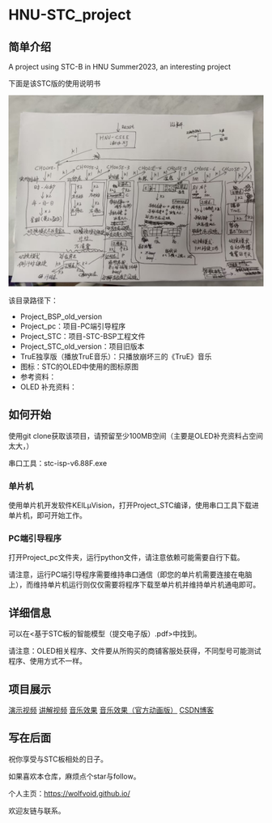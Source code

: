 # HNU-STC_project
## 简单介绍

A project using STC-B in HNU Summer2023, an interesting project

下面是该STC版的使用说明书

![](STC说明书.jpg)

该目录路径下：

- Project_BSP_old_version
- Project_pc：项目-PC端引导程序
- Project_STC：项目-STC-BSP工程文件
- Project_STC_old_version：项目旧版本
- TruE独享版（播放TruE音乐）：只播放崩坏三的《TruE》音乐
- 图标：STC的OLED中使用的图标原图
- 参考资料：
- OLED 补充资料：

## 如何开始

使用git clone获取该项目，请预留至少100MB空间（主要是OLED补充资料占空间太大，）

串口工具：stc-isp-v6.88F.exe

### 单片机

使用单片机开发软件KEILμVision，打开Project_STC编译，使用串口工具下载进单片机，即可开始工作。

### PC端引导程序

打开Project_pc文件夹，运行python文件，请注意依赖可能需要自行下载。

请注意，运行PC端引导程序需要维持串口通信（即您的单片机需要连接在电脑上），而维持单片机运行则仅仅需要将程序下载至单片机并维持单片机通电即可。

## 详细信息

可以在<基于STC板的智能模型（提交电子版）.pdf>中找到。

请注意：OLED相关程序、文件要从所购买的商铺客服处获得，不同型号可能测试程序、使用方式不一样。

## 项目展示

[演示视频](https://www.bilibili.com/video/BV1Kp4y1P7hG/)
[讲解视频](https://www.bilibili.com/video/BV1ik4y1w7E2/)
[音乐效果](https://www.bilibili.com/video/BV17X4y1E75W/)
[音乐效果（官方动画版）](https://www.bilibili.com/video/BV1ak4y1g7cb/)
[CSDN博客](https://blog.csdn.net/qq_39480177/article/details/132802308)

## 写在后面

祝你享受与STC板相处的日子。

如果喜欢本仓库，麻烦点个star与follow。

个人主页：https://wolfvoid.github.io/

欢迎友链与联系。
